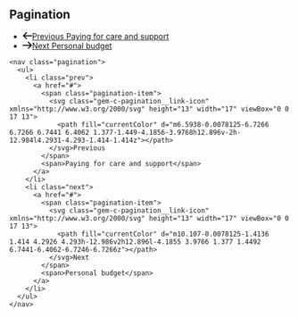 ## Pagination

<nav class="pagination">
  <ul>
    <li class="prev">
      <a href="#">
        <span class="pagination-item">
          <svg class="gem-c-pagination__link-icon" xmlns="http://www.w3.org/2000/svg" height="13" width="17" viewBox="0 0 17 13">
            <path fill="currentColor" d="m6.5938-0.0078125-6.7266 6.7266 6.7441 6.4062 1.377-1.449-4.1856-3.9768h12.896v-2h-12.984l4.2931-4.293-1.414-1.414z"></path>
          </svg>Previous
        </span>
        <span>Paying for care and support</span>
      </a>
    </li>
    <li class="next">
      <a href="#">
        <span class="pagination-item">
          <svg class="gem-c-pagination__link-icon" xmlns="http://www.w3.org/2000/svg" height="13" width="17" viewBox="0 0 17 13">
            <path fill="currentColor" d="m10.107-0.0078125-1.4136 1.414 4.2926 4.293h-12.986v2h12.896l-4.1855 3.9766 1.377 1.4492 6.7441-6.4062-6.7246-6.7266z"></path>
          </svg>Next
        </span>
        <span>Personal budget</span>
      </a>
    </li>
  </ul>
</nav>

    <nav class="pagination">
      <ul>
        <li class="prev">
          <a href="#">
            <span class="pagination-item">
              <svg class="gem-c-pagination__link-icon" xmlns="http://www.w3.org/2000/svg" height="13" width="17" viewBox="0 0 17 13">
                <path fill="currentColor" d="m6.5938-0.0078125-6.7266 6.7266 6.7441 6.4062 1.377-1.449-4.1856-3.9768h12.896v-2h-12.984l4.2931-4.293-1.414-1.414z"></path>
              </svg>Previous
            </span>
            <span>Paying for care and support</span>
          </a>
        </li>
        <li class="next">
          <a href="#">
            <span class="pagination-item">
              <svg class="gem-c-pagination__link-icon" xmlns="http://www.w3.org/2000/svg" height="13" width="17" viewBox="0 0 17 13">
                <path fill="currentColor" d="m10.107-0.0078125-1.4136 1.414 4.2926 4.293h-12.986v2h12.896l-4.1855 3.9766 1.377 1.4492 6.7441-6.4062-6.7246-6.7266z"></path>
              </svg>Next
            </span>
            <span>Personal budget</span>
          </a>
        </li>
      </ul>
    </nav>